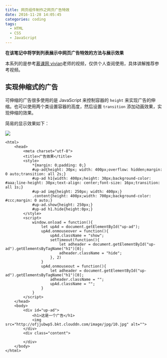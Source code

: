 ```yaml
---
title: 网页组件制作之网页广告特效
date: 2016-11-28 14:05:45
categories: coding
tags:
  - HTML
  - CSS
  - JavaScript
---
```


**在该笔记中将学到列表展示中网页广告特效的方法与展示效果**

本系列的是参考[慕课网 vivian](http://www.imooc.com/u/100329/courses?sort=publish)老师的视频，仅供个人查阅使用，具体讲解推荐参考视频。

## 实现伸缩式的广告

可伸缩的广告很多使用的是 JavaScript 来控制容器的 `height` 来实现广告的伸缩。也可以使用两个类设置容器的高度，然后设置 `transition` 添加动画效果，实现伸缩的效果。

<!--more-->

简易的显示效果如下：

![](http://ofjjubwp5.bkt.clouddn.com/image/png/img71.PNG)

	<html>
	    <head>
	        <meta charset="utf-8">
	        <title>广告效果</title>
	        <style>
	            *{margin: 0;padding: 0;}
	            #up-ad{height: 30px; width: 400px;overflow: hidden;margin: 0 auto;transition: all 2s;}
	            #up-ad h1{width: 400px;height: 30px;background-color: #aaa;line-height: 30px;text-align: center;font-size: 16px;transition: all 1s;}
	            #up-ad img{height: 250px; width: 400px;}
	            .content{height: 400px;width: 700px;background-color: #ccc;margin: 0 auto;}
	            #up-ad.show{height: 250px;}
	            #up-ad h1.hide{height:0px;}
	        </style>
	        <script>
	            window.onload = function(){
	                let upAd = document.getElementById("up-ad");
	                upAd.onmouseover = function(){
	                    upAd.className = "show";
	                    setTimeout(function(){
	                        let adheader = document.getElementById("up-ad").getElementsByTagName("h1")[0];
	                        adheader.className = "hide";
	                    }, 2)
	                }
	                upAd.onmouseout = function(){
	                    let adheader = document.getElementById("up-ad").getElementsByTagName("h1")[0];
	                    adheader.className = "";
	                    upAd.className = "";
	                }
	            }
	        </script>
	    </head>
	    <body>
	        <div id="up-ad">
	            <h1>这是一个广告</h1>
	            <img src="http://ofjjubwp5.bkt.clouddn.com/image/jpg/10.jpg" alt="">
	        </div>
	        <div class="content">
	            
	        </div>
	    </body>
	</html>









